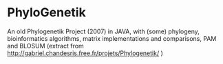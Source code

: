 # PhyloGenetik
An old Phylogenetik Project (2007) in JAVA, with (some) phylogeny, bioinformatics algorithms, matrix implementations and comparisons, PAM and BLOSUM (extract from http://gabriel.chandesris.free.fr/projets/Phylogenetik/ )
